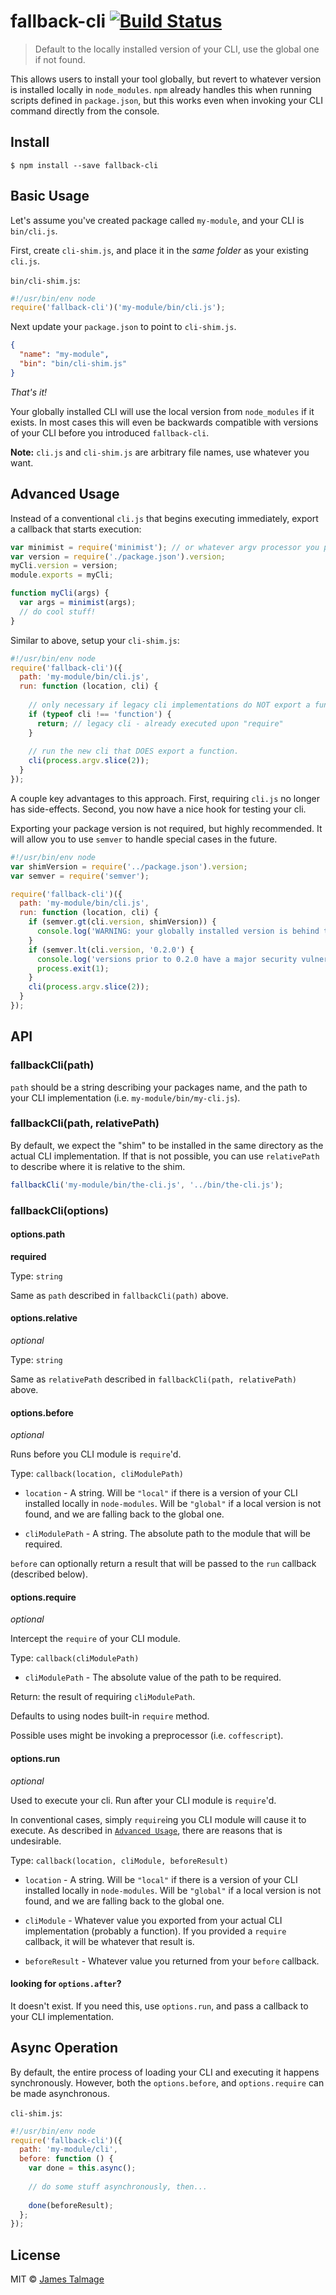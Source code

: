 # fallback-cli [![Build Status](https://travis-ci.org/jamestalmage/fallback-cli.svg?branch=master)](https://travis-ci.org/jamestalmage/fallback-cli)

> Default to the locally installed version of your CLI, use the global one if not found.

This allows users to install your tool globally, but revert to whatever version is installed
locally in `node_modules`. `npm` already handles this when running scripts defined in `package.json`,
but this works even when invoking your CLI command directly from the console.

## Install

```
$ npm install --save fallback-cli
```

## Basic Usage

Let's assume you've created package called `my-module`, and your CLI is `bin/cli.js`.

First, create `cli-shim.js`, and place it in the *same folder* as your existing `cli.js`.

`bin/cli-shim.js`:

```js
#!/usr/bin/env node
require('fallback-cli')('my-module/bin/cli.js');
```

Next update your `package.json` to point to `cli-shim.js`.

```json
{
  "name": "my-module",
  "bin": "bin/cli-shim.js"
}
```

*That's it!* 

Your globally installed CLI will use the local version from `node_modules` if it exists.
In most cases this will even be backwards compatible with versions of your CLI before you introduced `fallback-cli`.

**Note:** `cli.js` and `cli-shim.js` are arbitrary file names, use whatever you want.

## Advanced Usage

Instead of a conventional `cli.js` that begins executing immediately, export a callback that
starts execution:

```js
var minimist = require('minimist'); // or whatever argv processor you prefer
var version = require('./package.json').version;
myCli.version = version;
module.exports = myCli;

function myCli(args) {
  var args = minimist(args);
  // do cool stuff!
}
```

Similar to above, setup your `cli-shim.js`:

```js
#!/usr/bin/env node
require('fallback-cli')({
  path: 'my-module/bin/cli.js',
  run: function (location, cli) {
    
    // only necessary if legacy cli implementations do NOT export a function.
    if (typeof cli !== 'function') {
      return; // legacy cli - already executed upon "require"
    }
    
    // run the new cli that DOES export a function. 
    cli(process.argv.slice(2));
  }
});
```

A couple key advantages to this approach. First, requiring `cli.js` no longer has side-effects. 
Second, you now have a nice hook for testing your cli. 

Exporting your package version is not required, but highly recommended.
It will allow you to use `semver` to handle special cases in the future.

```js
#!/usr/bin/env node
var shimVersion = require('../package.json').version;
var semver = require('semver');

require('fallback-cli')({
  path: 'my-module/bin/cli.js',
  run: function (location, cli) {
    if (semver.gt(cli.version, shimVersion)) {
      console.log('WARNING: your globally installed version is behind the local one, consider upgrading');
    }
    if (semver.lt(cli.version, '0.2.0') {
      console.log('versions prior to 0.2.0 have a major security vulnerability, aborting');
      process.exit(1);
    }
    cli(process.argv.slice(2));
  }
});
```

## API

### fallbackCli(path)

`path` should be a string describing your packages name, 
and the path to your CLI implementation (i.e. `my-module/bin/my-cli.js`).
        
### fallbackCli(path, relativePath)

By default, we expect the "shim" to be installed in the same directory as the actual CLI implementation. 
If that is not possible, you can use `relativePath` to describe where it is relative to the shim.

```js
fallbackCli('my-module/bin/the-cli.js', '../bin/the-cli.js');
```

### fallbackCli(options)

#### options.path

**required**

Type: `string`

Same as `path` described in `fallbackCli(path)` above.

#### options.relative

*optional*

Type: `string`

Same as `relativePath` described in `fallbackCli(path, relativePath)` above.

#### options.before

*optional*

Runs before you CLI module is `require`'d.

Type: `callback(location, cliModulePath)`

  * `location` - A string. 
                 Will be `"local"` if there is a version of your CLI installed locally in `node-modules`. 
                 Will be `"global"` if a local version is not found, and we are falling back to the global one. 
                 
  * `cliModulePath` - A string. The absolute path to the module that will be required.

`before` can optionally return a result that will be passed to the `run` callback (described below).

#### options.require

*optional*

Intercept the `require` of your CLI module.

Type: `callback(cliModulePath)`

  * `cliModulePath` - The absolute value of the path to be required.
   
Return: the result of requiring `cliModulePath`.

Defaults to using nodes built-in `require` method.

Possible uses might be invoking a preprocessor (i.e. `coffescript`).

#### options.run

*optional*

Used to execute your cli. Run after your CLI module is `require`'d.

In conventional cases, simply `require`ing you CLI module will cause it to execute. 
As described in [`Advanced Usage`](#advanced-usage), there are reasons that is undesirable.

Type: `callback(location, cliModule, beforeResult)`

  * `location` - A string. 
                 Will be `"local"` if there is a version of your CLI installed locally in `node-modules`. 
                 Will be `"global"` if a local version is not found, and we are falling back to the global one. 
                 
  * `cliModule` - Whatever value you exported from your actual CLI implementation (probably a function).
                  If you provided a `require` callback, it will be whatever that result is.
  
  * `beforeResult` - Whatever value you returned from your `before` callback.

#### looking for `options.after`?

It doesn't exist. If you need this, use `options.run`, and pass a callback to your CLI implementation.

## Async Operation

By default, the entire process of loading your CLI and executing it happens synchronously.
However, both the `options.before`, and `options.require` can be made asynchronous.

`cli-shim.js`:

```js
#!/usr/bin/env node
require('fallback-cli')({
  path: 'my-module/cli',
  before: function () {
    var done = this.async();
    
    // do some stuff asynchronously, then...
    
    done(beforeResult);
  };
});
```

## License

MIT © [James Talmage](http://github.com/jamestalmage)
